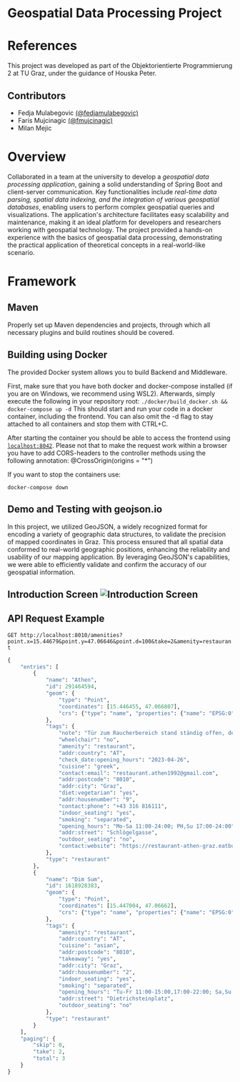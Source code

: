 # Geospatial Data Processing Project

# References
This project was developed as part of the Objektorientierte Programmierung 2 at TU Graz, under the guidance of Houska Peter.

## Contributors
- Fedja Mulabegovic [(@fedjamulabegovic)](https://github.com/fedjamulabegovic)
- Faris Mujcinagic [(@fmujcinagic)](https://github.com/fmujcinagic)
- Milan Mejic

# Overview

Collaborated in a team at the university to develop a *geospatial data processing application*, gaining a solid understanding of Spring Boot and client-server communication. 
Key functionalities include *real-time data parsing, spatial data indexing, and the integration of various geospatial databases*, enabling users to perform complex geospatial queries and visualizations. The application's architecture facilitates easy scalability and maintenance, making it an ideal platform for developers and researchers working with geospatial technology. The project provided a hands-on experience with the basics of geospatial data processing, demonstrating the practical application of theoretical concepts in a real-world-like scenario.


# Framework

## Maven

Properly set up Maven dependencies and projects, through which all necessary plugins and build routines should be covered.

## Building using Docker

The provided Docker system allows you to build Backend and Middleware.

First, make sure that you have both docker and docker-compose installed (if you are on Windows, we recommend using WSL2). Afterwards, simply execute the following in your repository root:
```./docker/build_docker.sh && docker-compose up -d```
This should start and run your code in a docker container, including the frontend. You can also omit the -d flag to stay attached to all containers and stop them with CTRL+C.

After starting the container you should be able to access the frontend using  [```localhost:8042```](localhost:8042). Please not that to make the request work within a browser you have to add CORS-headers to the controller methods using the following annotation:
@CrossOrigin(origins = "*")

If you want to stop the containers use:

```docker-compose down```

## Demo and Testing with geojson.io
In this project, we utilized GeoJSON, a widely recognized format for encoding a variety of geographic data structures, to validate the precision of mapped coordinates in Graz. This process ensured that all spatial data conformed to real-world geographic positions, enhancing the reliability and usability of our mapping application. By leveraging GeoJSON's capabilities, we were able to efficiently validate and confirm the accuracy of our geospatial information.


## Introduction Screen ![Introduction Screen](/images/grazcoordinates.png)

## API Request Example
```GET http://localhost:8010/amenities?point.x=15.44679&point.y=47.06646&point.d=100&take=2&amenity=restaurant```
```python
{
	"entries": [
		{
			"name": "Athen",
			"id": 291464594,
			"geom": {
				"type": "Point",
				"coordinates": [15.446455, 47.066807],
				"crs": {"type": "name", "properties": {"name": "EPSG:0"}}
			},
			"tags": {
				"note": "Tür zum Raucherbereich stand ständig offen, deshalb 'separated'.",
				"wheelchair": "no",
				"amenity": "restaurant",
				"addr:country": "AT",
				"check_date:opening_hours": "2023-04-26",
				"cuisine": "greek",
				"contact:email": "restaurant.athen1992@gmail.com",
				"addr:postcode": "8010",
				"addr:city": "Graz",
				"diet:vegetarian": "yes",
				"addr:housenumber": "9",
				"contact:phone": "+43 316 816111",
				"indoor_seating": "yes",
				"smoking": "separated",
				"opening_hours": "Mo-Sa 11:00-24:00; PH,Su 17:00-24:00",
				"addr:street": "Schlögelgasse",
				"outdoor_seating": "no",
				"contact:website": "https://restaurant-athen-graz.eatbu.com/"
			},
			"type": "restaurant"
		},
		{
			"name": "Dim Sum",
			"id": 1618928383,
			"geom": {
				"type": "Point",
				"coordinates": [15.447004, 47.06662],
				"crs": {"type": "name", "properties": {"name": "EPSG:0"}}
			},
			"tags": {
				"amenity": "restaurant",
				"addr:country": "AT",
				"cuisine": "asian",
				"addr:postcode": "8010",
				"takeaway": "yes",
				"addr:city": "Graz",
				"addr:housenumber": "2",
				"indoor_seating": "yes",
				"smoking": "separated",
				"opening_hours": "Tu-Fr 11:00-15:00,17:00-22:00; Sa,Su 11:00-22:00",
				"addr:street": "Dietrichsteinplatz",
				"outdoor_seating": "no"
			},
			"type": "restaurant"
		}
	],
	"paging": {
		"skip": 0,
		"take": 2,
		"total": 3
	}
}
```


